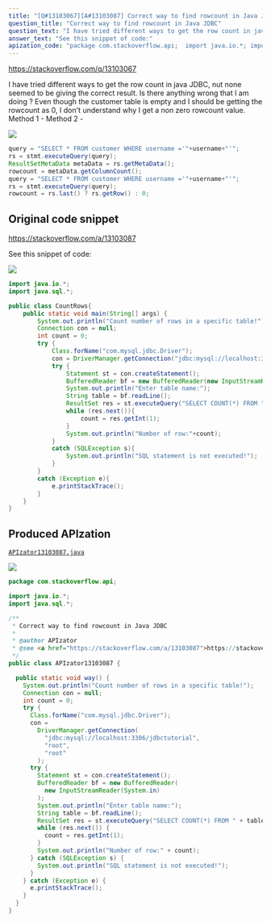 ```yaml
---
title: "[Q#13103067][A#13103087] Correct way to find rowcount in Java JDBC"
question_title: "Correct way to find rowcount in Java JDBC"
question_text: "I have tried different ways to get the row count in java JDBC, nut none seemed to be giving the correct result. Is there anything wrong that I am doing ? Even though the customer table is empty and I should be getting the rowcount as 0, I don't understand why I get a non zero rowcount value. Method 1 - Method 2 -"
answer_text: "See this snippet of code:"
apization_code: "package com.stackoverflow.api;  import java.io.*; import java.sql.*;  /**  * Correct way to find rowcount in Java JDBC  *  * @author APIzator  * @see <a href=\"https://stackoverflow.com/a/13103087\">https://stackoverflow.com/a/13103087</a>  */ public class APIzator13103087 {    public static void way() {     System.out.println(\"Count number of rows in a specific table!\");     Connection con = null;     int count = 0;     try {       Class.forName(\"com.mysql.jdbc.Driver\");       con =         DriverManager.getConnection(           \"jdbc:mysql://localhost:3306/jdbctutorial\",           \"root\",           \"root\"         );       try {         Statement st = con.createStatement();         BufferedReader bf = new BufferedReader(           new InputStreamReader(System.in)         );         System.out.println(\"Enter table name:\");         String table = bf.readLine();         ResultSet res = st.executeQuery(\"SELECT COUNT(*) FROM \" + table);         while (res.next()) {           count = res.getInt(1);         }         System.out.println(\"Number of row:\" + count);       } catch (SQLException s) {         System.out.println(\"SQL statement is not executed!\");       }     } catch (Exception e) {       e.printStackTrace();     }   } }"
---
```


https://stackoverflow.com/q/13103067

I have tried different ways to get the row count in java JDBC, nut none seemed to be giving the correct result. Is there anything wrong that I am doing ?
Even though the customer table is empty and I should be getting the rowcount as 0, I don&#x27;t understand why I get a non zero rowcount value.
Method 1 -
Method 2 -


<div class="code-logo"><img src="/stackoverflow.png" /></div>

```java
query = "SELECT * FROM customer WHERE username ='"+username+"'";
rs = stmt.executeQuery(query);
ResultSetMetaData metaData = rs.getMetaData();
rowcount = metaData.getColumnCount();
query = "SELECT * FROM customer WHERE username ='"+username+"'";
rs = stmt.executeQuery(query);
rowcount = rs.last() ? rs.getRow() : 0;
```


## Original code snippet

https://stackoverflow.com/a/13103087

See this snippet of code:

<div class="code-logo"><img src="/stackoverflow.png" /></div>

```java
import java.io.*;
import java.sql.*;

public class CountRows{
    public static void main(String[] args) {
        System.out.println("Count number of rows in a specific table!");
        Connection con = null;
        int count = 0;
        try {
            Class.forName("com.mysql.jdbc.Driver");
            con = DriverManager.getConnection("jdbc:mysql://localhost:3306/jdbctutorial","root","root");
            try {
                Statement st = con.createStatement();
                BufferedReader bf = new BufferedReader(new InputStreamReader(System.in));
                System.out.println("Enter table name:");
                String table = bf.readLine();
                ResultSet res = st.executeQuery("SELECT COUNT(*) FROM "+table);
                while (res.next()){
                    count = res.getInt(1);
                }
                System.out.println("Number of row:"+count);
            }
            catch (SQLException s){
                System.out.println("SQL statement is not executed!");
            }
        }
        catch (Exception e){
            e.printStackTrace();
        }
    }
}
```

## Produced APIzation

[`APIzator13103087.java`](https://github.com/pasqualesalza/apization-temp-data/raw/master/search/APIzator13103087.java)

<div class="code-logo"><img src="/apizator.png" /></div>

```java
package com.stackoverflow.api;

import java.io.*;
import java.sql.*;

/**
 * Correct way to find rowcount in Java JDBC
 *
 * @author APIzator
 * @see <a href="https://stackoverflow.com/a/13103087">https://stackoverflow.com/a/13103087</a>
 */
public class APIzator13103087 {

  public static void way() {
    System.out.println("Count number of rows in a specific table!");
    Connection con = null;
    int count = 0;
    try {
      Class.forName("com.mysql.jdbc.Driver");
      con =
        DriverManager.getConnection(
          "jdbc:mysql://localhost:3306/jdbctutorial",
          "root",
          "root"
        );
      try {
        Statement st = con.createStatement();
        BufferedReader bf = new BufferedReader(
          new InputStreamReader(System.in)
        );
        System.out.println("Enter table name:");
        String table = bf.readLine();
        ResultSet res = st.executeQuery("SELECT COUNT(*) FROM " + table);
        while (res.next()) {
          count = res.getInt(1);
        }
        System.out.println("Number of row:" + count);
      } catch (SQLException s) {
        System.out.println("SQL statement is not executed!");
      }
    } catch (Exception e) {
      e.printStackTrace();
    }
  }
}

```
